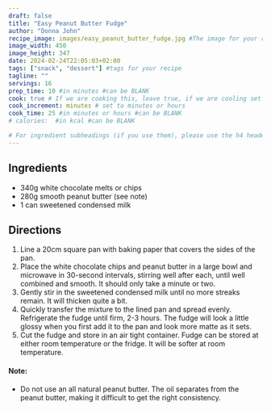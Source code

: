 ```yaml
---
draft: false
title: "Easy Peanut Butter Fudge"
author: "Donna John"
recipe_image: images/easy_peanut_butter_fudge.jpg #The image for your recipe
image_width: 450
image_height: 347
date: 2024-02-24T22:05:03+02:00
tags: ["snack", "dessert"] #tags for your recipe
tagline: ""
servings: 16
prep_time: 10 #in minutes #can be BLANK
cook: true # If we are cooking this, leave true, if we are cooling set to false
cook_increment: minutes # set to minutes or hours
cook_time: 25 #in minutes or hours #can be BLANK
# calories:  #in kcal #can be BLANK

# For ingredient subheadings (if you use them), please use the h4 header.  For print view I have those elements targeted
---
```



## Ingredients

- 340g white chocolate melts or chips
- 280g smooth peanut butter (see note)
- 1 can sweetened condensed milk

## Directions

1. Line a 20cm square pan with baking paper that covers the sides of the pan.
2. Place the white chocolate chips and peanut butter in a large bowl and microwave in 30-second intervals, stirring well after each, until well combined and smooth. It should only take a minute or two.
3. Gently stir in the sweetened condensed milk until no more streaks remain. It will thicken quite a bit.
4. Quickly transfer the mixture to the lined pan and spread evenly. Refrigerate the fudge until firm, 2-3 hours. The fudge will look a little glossy when you first add it to the pan and look more matte as it sets.
5. Cut the fudge and store in an air tight container. Fudge can be stored at either room temperature or the fridge. It will be softer at room temperature.

#### Note:
- Do not use an all natural peanut butter. The oil separates from the peanut butter, making it difficult to get the right consistency.